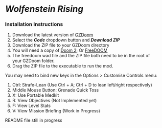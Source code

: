 # *Wolfenstein Rising*

### Installation Instructions

1. Download the latest version of [GZDoom](https://zdoom.org/downloads)
2. Select the _**Code**_ dropdown button and _**Download ZIP**_
3. Download the ZIP file to your GZDoom directory
4. You will need a copy of [Doom 2](https://store.steampowered.com/app/2300/DOOM_II/); Or [FreeDOOM](https://freedoom.github.io/download.html)
5. The freedoom wad file and the ZIP file both need to be in the root of your GZDoom folder.
6. Drag the ZIP file to the executable to run the mod.

You may need to bind new keys in the Options > Customise Controls menu:
1. Ctrl: Strafe-Lean (Use Ctrl + A; Ctrl + D to lean left/right respectively)
2. Middle Mouse Button: Grenade Quick Toss
3. X: Use Portable Medkit
4. R: View Objectives (Not Implemented yet)
5. F: View Level Stats
6. V: View Mission Briefing (Work in Progress)

README file still in progress
